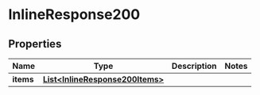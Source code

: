 # InlineResponse200

## Properties
Name | Type | Description | Notes
------------ | ------------- | ------------- | -------------
**items** | [**List&lt;InlineResponse200Items&gt;**](InlineResponse200Items.md) |  | 
